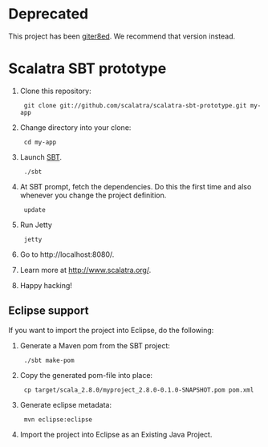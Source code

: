 # Deprecated

This project has been [giter8ed](http://github.com/JanxSpirit/scalatra-sbt.g8). We recommend that version instead.

# Scalatra SBT prototype 

1. Clone this repository:

        git clone git://github.com/scalatra/scalatra-sbt-prototype.git my-app

2. Change directory into your clone:

        cd my-app

3. Launch [SBT](http://code.google.com/p/simple-build-tool).

        ./sbt

4. At SBT prompt, fetch the dependencies.  Do this the first time and also whenever you change the project definition.

        update

5. Run Jetty

        jetty

6. Go to http://localhost:8080/.

7. Learn more at http://www.scalatra.org/.

8. Happy hacking!

## Eclipse support

If you want to import the project into Eclipse, do the following:

1. Generate a Maven pom from the SBT project:

        ./sbt make-pom

2. Copy the generated pom-file into place:

        cp target/scala_2.8.0/myproject_2.8.0-0.1.0-SNAPSHOT.pom pom.xml        

3. Generate eclipse metadata:

        mvn eclipse:eclipse

4. Import the project into Eclipse as an Existing Java Project.
